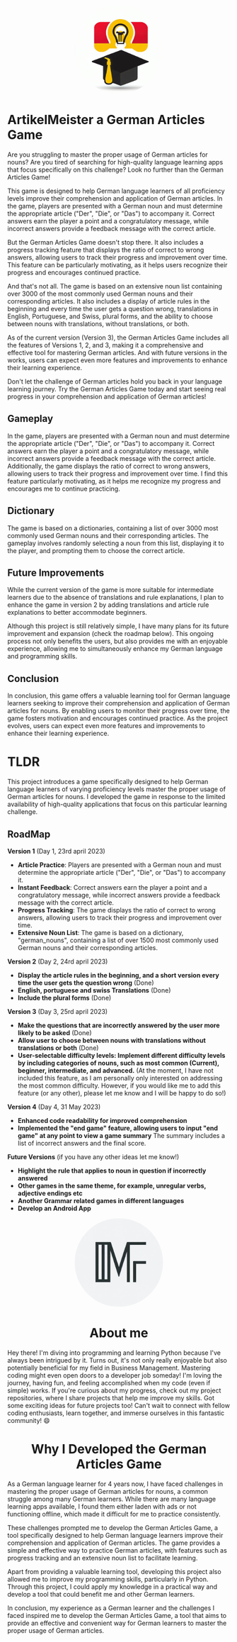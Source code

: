 
<p align="center">
  <img src="./_9af2d810-9576-41b6-8064-246bf81e4b8a.jpeg" alt="Alt text" width="200" style="border-radius: 50%;">
</p>


# ArtikelMeister a German Articles Game

Are you struggling to master the proper usage of German articles for nouns? Are you tired of searching for high-quality language learning apps that focus specifically on this challenge? Look no further than the German Articles Game!

This game is designed to help German language learners of all proficiency levels improve their comprehension and application of German articles. In the game, players are presented with a German noun and must determine the appropriate article ("Der", "Die", or "Das") to accompany it. Correct answers earn the player a point and a congratulatory message, while incorrect answers provide a feedback message with the correct article.

But the German Articles Game doesn't stop there. It also includes a progress tracking feature that displays the ratio of correct to wrong answers, allowing users to track their progress and improvement over time. This feature can be particularly motivating, as it helps users recognize their progress and encourages continued practice.

And that's not all. The game is based on an extensive noun list containing over 3000 of the most commonly used German nouns and their corresponding articles. It also includes a display of article rules in the beginning and every time the user gets a question wrong, translations in English, Portuguese, and Swiss, plural forms, and the ability to choose between nouns with translations, without translations, or both.

As of the current version (Version 3), the German Articles Game includes all the features of Versions 1, 2, and 3, making it a comprehensive and effective tool for mastering German articles. And with future versions in the works, users can expect even more features and improvements to enhance their learning experience.

Don't let the challenge of German articles hold you back in your language learning journey. Try the German Articles Game today and start seeing real progress in your comprehension and application of German articles!


## Gameplay

In the game, players are presented with a German noun and must determine the appropriate article ("Der", "Die", or "Das") to accompany it. Correct answers earn the player a point and a congratulatory message, while incorrect answers provide a feedback message with the correct article. Additionally, the game displays the ratio of correct to wrong answers, allowing users to track their progress and improvement over time. I find this feature particularly motivating, as it helps me recognize my progress and encourages me to continue practicing.

## Dictionary

The game is based on a dictionaries, containing a list of over 3000 most commonly used German nouns and their corresponding articles. The gameplay involves randomly selecting a noun from this list, displaying it to the player, and prompting them to choose the correct article.

## Future Improvements

While the current version of the game is more suitable for intermediate learners due to the absence of translations and rule explanations, I plan to enhance the game in version 2 by adding translations and article rule explanations to better accommodate beginners.

Although this project is still relatively simple, I have many plans for its future improvement and expansion (check the roadmap below). This ongoing process not only benefits the users, but also provides me with an enjoyable experience, allowing me to simultaneously enhance my German language and programming skills.

## Conclusion

In conclusion, this game offers a valuable learning tool for German language learners seeking to improve their comprehension and application of German articles for nouns. By enabling users to monitor their progress over time, the game fosters motivation and encourages continued practice. As the project evolves, users can expect even more features and improvements to enhance their learning experience.

# TLDR

This project introduces a game specifically designed to help German language learners of varying proficiency levels master the proper usage of German articles for nouns. I developed the game in response to the limited availability of high-quality applications that focus on this particular learning challenge.

## RoadMap

**Version 1** (Day 1, 23rd april 2023)

- **Article Practice**: Players are presented with a German noun and must determine the appropriate article ("Der", "Die", or "Das") to accompany it.
- **Instant Feedback**: Correct answers earn the player a point and a congratulatory message, while incorrect answers provide a feedback message with the correct article.
- **Progress Tracking**: The game displays the ratio of correct to wrong answers, allowing users to track their progress and improvement over time.
- **Extensive Noun List**: The game is based on a dictionary, "german_nouns", containing a list of over 1500 most commonly used German nouns and their corresponding articles.

**Version 2** (Day 2, 24rd april 2023)

- **Display the article rules in the beginning, and a short version every time the user gets the question wrong**  (Done)
- **English, portuguese and swiss Translations** (Done)
- **Include the plural forms** (Done)

**Version 3** (Day 3, 25rd april 2023)

- **Make the questions that are incorrectly answered by the user more likely to be asked** (Done)
- **Allow user to choose between nouns with translations without translations or both** (Done)
- **User-selectable difficulty levels: Implement different difficulty levels by including categories of nouns, such as most common (Current), beginner, intermediate, and advanced.** (At the moment, I have not included this feature, as I am personally only interested on addressing the most common difficulty. However, if you would like me to add this feature (or any other), please let me know and I will be happy to do so!)

**Version 4** (Day 4, 31 May 2023)

- **Enhanced code readability for improved comprehension**
- **Implemented the "end game" feature, allowing users to input "end game" at any point to view a game summary**
    The summary includes a list of incorrect answers and the final score.

**Future Versions** (if you have any other ideas let me know!)

- **Highlight the rule that applies to noun in question if incorrectly answered**
- **Other games in the same theme, for example, unregular verbs, adjective endings etc**
- **Another Grammar related games in different languages**
- **Develop an Android App**

<p align="center">
  <img src="./_b467c087-d700-436e-85fd-86837c5c358d.jpeg" alt="Alt text" width="200" style="border-radius: 50%;">
</p>

 
 <h1 align="center">About me</h1>
 
Hey there! I'm diving into programming and learning Python because I've always been intrigued by it. Turns out, it's not only really enjoyable but also potentially beneficial for my field in Business Management. Mastering coding might even open doors to a developer job someday! I'm loving the journey, having fun, and feeling accomplished when my code (even if simple) works. If you're curious about my progress, check out my project repositories, where I share  projects that help me improve my skills. Got some exciting ideas for future projects too! Can't wait to connect with fellow coding enthusiasts, learn together, and immerse ourselves in this fantastic community! 😄


<h1 align="center">Why I Developed the German Articles Game</h1>

As a German language learner for 4 years now, I have faced challenges in mastering the proper usage of German articles for nouns, a common struggle among many German learners. While there are many language learning apps available, I found them either laden with ads or not functioning offline, which made it difficult for me to practice consistently.

These challenges prompted me to develop the German Articles Game, a tool specifically designed to help German language learners improve their comprehension and application of German articles. The game provides a simple and effective way to practice German articles, with features such as progress tracking and an extensive noun list to facilitate learning.

Apart from providing a valuable learning tool, developing this project also allowed me to improve my programming skills, particularly in Python. Through this project, I could apply my knowledge in a practical way and develop a tool that could benefit me and other German learners.

In conclusion, my experience as a German learner and the challenges I faced inspired me to develop the German Articles Game, a tool that aims to provide an effective and convenient way for German learners to master the proper usage of German articles.

